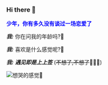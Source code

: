 ### Hi there 👋

<!--
**wql521/wql521** is a ✨ _special_ ✨ repository because its `README.md` (this file) appears on your GitHub profile. -->

  **<font color=blue>少年，你有多久没有谈过一场恋爱了</font>**
  
  ***我:*** 你在问我的年龄吗?🤔
  
  ***我:*** 喜欢是什么感觉呢?🤔
 
  ***我:*** ***遇见即是上上签*** (~~不想了,不想了~~🤦🏻‍♂️)

![想哭的感觉🥲](https://cdn.jsdelivr.net/gh/wql521/pictures/202205041645895.gif)
